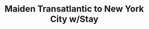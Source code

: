 ---
category: rest-of-the-world
title: Maiden Transatlantic to New York City w/Stay
class: maiden-transatlantic-to-new-york-city-w-stay
cruiseline: Carnival – Carnival Vista
special-info: 2 nights Hotels stay + Return flights & all resort transfers
price: 1199
nights: 16
cruise-url: http://www.planetcruise.co.uk/carnival-cruises/carnival-vista/21-October-2016/109717?referrersiteid=970
---